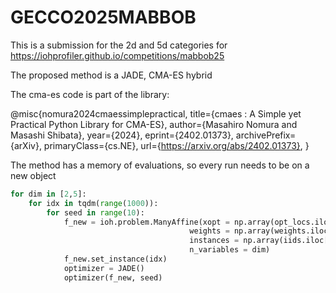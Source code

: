 # GECCO2025MABBOB
This is a submission for the 2d and 5d categories for https://iohprofiler.github.io/competitions/mabbob25

The proposed method is a JADE, CMA-ES hybrid

The cma-es code is part of the library: 

@misc{nomura2024cmaessimplepractical,
      title={cmaes : A Simple yet Practical Python Library for CMA-ES}, 
      author={Masahiro Nomura and Masashi Shibata},
      year={2024},
      eprint={2402.01373},
      archivePrefix={arXiv},
      primaryClass={cs.NE},
      url={https://arxiv.org/abs/2402.01373}, 
}


The method has a memory of evaluations, so every run needs to be on a new object

```python
for dim in [2,5]: 
    for idx in tqdm(range(1000)):
        for seed in range(10):
            f_new = ioh.problem.ManyAffine(xopt = np.array(opt_locs.iloc[idx])[:dim], 
                                        weights = np.array(weights.iloc[idx]),
                                        instances = np.array(iids.iloc[idx], dtype=int), 
                                        n_variables = dim)
            f_new.set_instance(idx)
            optimizer = JADE()
            optimizer(f_new, seed)
```
